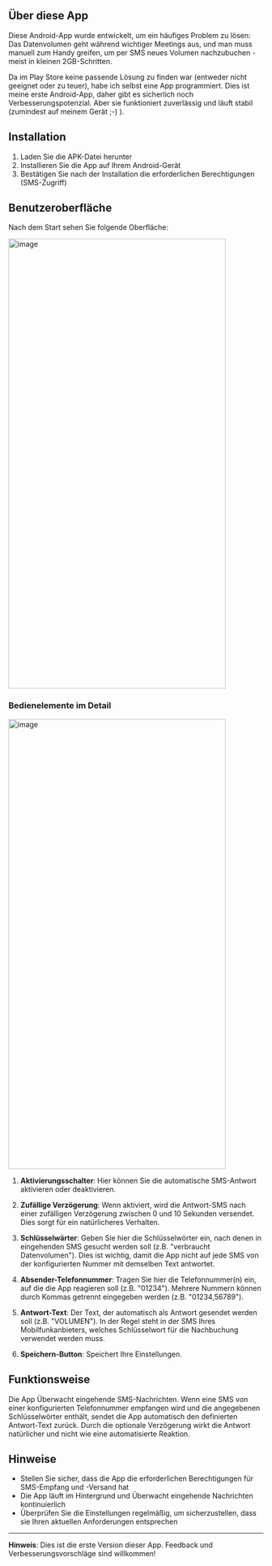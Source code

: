 ## Über diese App

Diese Android-App wurde entwickelt, um ein häufiges Problem zu lösen: Das Datenvolumen geht während wichtiger Meetings aus, und man muss manuell zum Handy greifen, um per SMS neues Volumen nachzubuchen - meist in kleinen 2GB-Schritten.

Da im Play Store keine passende Lösung zu finden war (entweder nicht geeignet oder zu teuer), habe ich selbst eine App programmiert. Dies ist meine erste Android-App, daher gibt es sicherlich noch Verbesserungspotenzial. Aber sie funktioniert zuverlässig und läuft stabil (zumindest auf meinem Gerät ;-) ).

## Installation

1. Laden Sie die APK-Datei herunter
2. Installieren Sie die App auf Ihrem Android-Gerät
3. Bestätigen Sie nach der Installation die erforderlichen Berechtigungen (SMS-Zugriff)

## Benutzeroberfläche

Nach dem Start sehen Sie folgende Oberfläche:

<img width="429" height="887" alt="image" src="https://github.com/user-attachments/assets/fcb95eae-f36b-4c58-bad4-bd395d9c87da" />

### Bedienelemente im Detail

<img width="429" height="887" alt="image" src="https://github.com/user-attachments/assets/c3ea0335-b7f4-4bcf-8dd8-7d485e53c1fc" />

1. **Aktivierungsschalter**: Hier können Sie die automatische SMS-Antwort aktivieren oder deaktivieren.

2. **Zufällige Verzögerung**: Wenn aktiviert, wird die Antwort-SMS nach einer zufälligen Verzögerung zwischen 0 und 10 Sekunden versendet. Dies sorgt für ein natürlicheres Verhalten.

3. **Schlüsselwärter**: Geben Sie hier die Schlüsselwörter ein, nach denen in eingehenden SMS gesucht werden soll (z.B. "verbraucht Datenvolumen"). Dies ist wichtig, damit die App nicht auf jede SMS von der konfigurierten Nummer mit demselben Text antwortet.

4. **Absender-Telefonnummer**: Tragen Sie hier die Telefonnummer(n) ein, auf die die App reagieren soll (z.B. "01234"). Mehrere Nummern können durch Kommas getrennt eingegeben werden (z.B. "01234,56789").

5. **Antwort-Text**: Der Text, der automatisch als Antwort gesendet werden soll (z.B. "VOLUMEN"). In der Regel steht in der SMS Ihres Mobilfunkanbieters, welches Schlüsselwort für die Nachbuchung verwendet werden muss.

6. **Speichern-Button**: Speichert Ihre Einstellungen.

## Funktionsweise

Die App Überwacht eingehende SMS-Nachrichten. Wenn eine SMS von einer konfigurierten Telefonnummer empfangen wird und die angegebenen Schlüsselwörter enthält, sendet die App automatisch den definierten Antwort-Text zurück. Durch die optionale Verzögerung wirkt die Antwort natürlicher und nicht wie eine automatisierte Reaktion.

## Hinweise

- Stellen Sie sicher, dass die App die erforderlichen Berechtigungen für SMS-Empfang und -Versand hat
- Die App läuft im Hintergrund und Überwacht eingehende Nachrichten kontinuierlich
- Überprüfen Sie die Einstellungen regelmäßig, um sicherzustellen, dass sie Ihren aktuellen Anforderungen entsprechen

---

**Hinweis**: Dies ist die erste Version dieser App. Feedback und Verbesserungsvorschläge sind willkommen!
